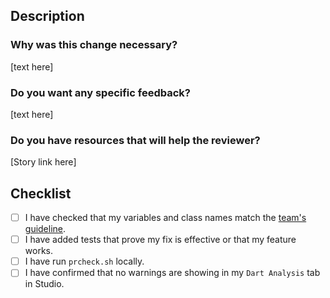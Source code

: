 ## Description

### Why was this change necessary?

[text here]

### Do you want any specific feedback?

[text here]

### Do you have resources that will help the reviewer?

[Story link here]

<!-- To tick the boxes inset x in b/w them [x] -->
## Checklist
- [ ] I have checked that my variables and class names match the [team's guideline](https://grappus.github.io/#writing-meaningful-names).
- [ ] I have added tests that prove my fix is effective or that my feature works.
- [ ] I have run `prcheck.sh` locally.
- [ ] I have confirmed that no warnings are showing in my `Dart Analysis` tab in Studio.
